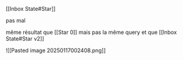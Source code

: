 [[Inbox State#Star]]

pas mal 

même résultat que  [[Star 0]] mais pas la même query  et que [[Inbox State#Star v2]]

![[Pasted image 20250117002408.png]]
